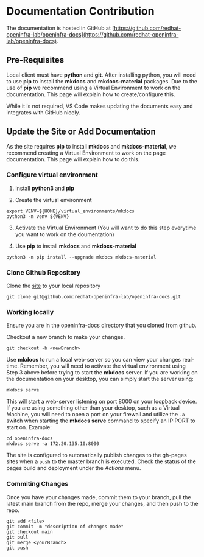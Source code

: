 # Documentation Contribution

The documentation is hosted in GitHub at [https://github.com/redhat-openinfra-lab/openinfra-docs](https://github.com/redhat-openinfra-lab/openinfra-docs).

## Pre-Requisites

Local client must have **python** and **git**.  After installing python, you will need to use **pip** to install the **mkdocs** and **mkdocs-material** packages.  Due to the use of **pip** we recommend using a Virtual Environment to work on the documentation.  This page will explain how to create/configure this.

While it is not required, VS Code makes updating the documents easy and integrates with GitHub nicely.

## Update the Site or Add Documentation

As the site requires **pip** to install **mkdocs** and **mkdocs-material**, we recommend creating a Virtual Environment to work on the page documentation.  This page will explain how to do this.

### Configure virtual environment

1. Install **python3** and **pip**

2. Create the virtual environment

```
export VENV=${HOME}/virtual_environments/mkdocs
python3 -m venv ${VENV}
```

3. Activate the Virtual Environment (You will want to do this step everytime you want to work on the doumentation)

4. Use **pip** to install **mkdocs** and **mkdocs-material**

```
python3 -m pip install --upgrade mkdocs mkdocs-material
```

### Clone Github Repository

Clone the [site](https://github.com/redhat-openinfra-lab/openinfra-docs/) to your local repository

```
git clone git@github.com:redhat-openinfra-lab/openinfra-docs.git
```

### Working locally

Ensure you are in the openinfra-docs directory that you cloned from github.

Checkout a new branch to make your changes.
```
git checkout -b <newBranch>
```

Use **mkdocs** to run a local web-server so you can view your changes real-time.  Remember, you will need to activate the virtual environment using Step 3 above before trying to start the **mkdocs** server. If you are working on the documentation on your desktop, you can simply start the server using:

```
mkdocs serve
```

This will start a web-server listening on port 8000 on your loopback device.  If you are using something other than your desktop, such as a Virtual Machine, you will need to open a port on your firewall and utilize the `-a` switch when starting the **mkdocs serve** command to specify an IP:PORT to start on.  Example:

```
cd openinfra-docs
mkdocs serve -a 172.20.135.10:8000
```

The site is configured to automatically publish changes to the gh-pages sites when a `push` to the master branch is executed.  Check the status of the pages build and deployment under the *Actions* menu.

### Commiting Changes

Once you have your changes made, commit them to your branch, pull the latest main branch from the repo, merge your changes, and then push to the repo.

```
git add <file>
git commit -m "description of changes made"
git checkout main
git pull
git merge <yourBranch>
git push
```

